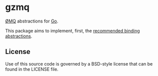 gzmq
====

[ØMQ](http://www.zeromq.org) abstractions for [Go](http://golang.org).

This package aims to implement, first, the [recommended binding abstractions](http://www.zeromq.org/topics:binding-abstractions).

License
-------

Use of this source code is governed by a BSD-style license that can be found in
the LICENSE file.
